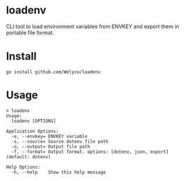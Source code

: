 # loadenv

CLI tool to load environment variables from ENVKEY and export them in portable file format.

# Install

```
go install github.com/Welyco/loadenv
```

# Usage

```
> loadenv
Usage:
  loadenv [OPTIONS]

Application Options:
  -e, --envkey= ENVKEY variable
  -s, --source= Source dotenv file path
  -o, --output= Output file path
  -f, --format= Output format. options: [dotenv, json, export] (default: dotenv)

Help Options:
  -h, --help    Show this help message
```
